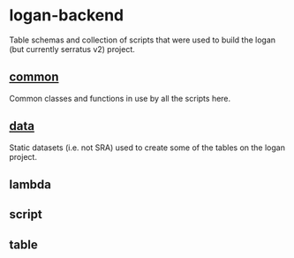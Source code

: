 # logan-backend

Table schemas and collection of scripts that were used to build the logan (but currently serratus v2) project.

## [common](common)

Common classes and functions in use by all the scripts here.

## [data](data)

Static datasets (i.e. not SRA) used to create some of the tables on the logan project.

## lambda

## script

## table
